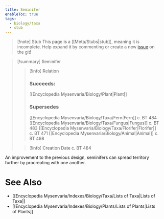```yaml
---
title: Seminifer
enableToc: true
tags:
  - biology/taxa
  - stub
---
```


> [!note] Stub
> This page is a [[Meta/Stubs|stub]], meaning it is incomplete. Help expand it by commenting or create a new [issue](https://github.com/RagtimeGal/quartz--encyclopedia-mysenvaria/issues/new/choose) on the git!


> [!summary] Seminifer
> > [!info] Relation
> > ### Succeeds:
> > [[Encyclopedia Mysenvaria/Biology/Plant|Plant]]
> > ### Supersedes 
> > [[Encyclopedia Mysenvaria/Biology/Taxa/Fern|Fern]] c. BT 484
> > [[Encyclopedia Mysenvaria/Biology/Taxa/Fungus|Fungus]] c. BT 483
> > [[Encyclopedia Mysenvaria/Biology/Taxa/Florifer|Florifer]] c. BT 471
> > [[Encyclopedia Mysenvaria/Biology/Animal|Animal]] c. BT 498
>
> > [!info] Creation Date
> > c. BT 484

An improvement to the previous design, seminifers can spread territory further by procreating with one another.

# See Also
- [[Encyclopedia Mysenvaria/Indexes/Biology/Taxa/Lists of Taxa|Lists of Taxa]]
- [[Encyclopedia Mysenvaria/Indexes/Biology/Plants/Lists of Plants|Lists of Plants]]
